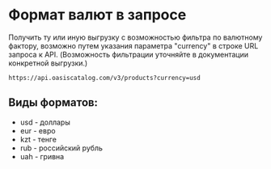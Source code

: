 # Формат валют в запросе

Получить ту или иную выгрузку с возможностью фильтра по валютному фактору, возможно путем указания параметра "currency" в строке URL запроса к API. \(Возможность фильтрации уточняйте в документации конкретной выгрузки.\)

```text
https://api.oasiscatalog.com/v3/products?currency=usd
```

## Виды форматов:

* usd - доллары
* eur - евро
* kzt - тенге
* rub - российский рубль
* uah - гривна

